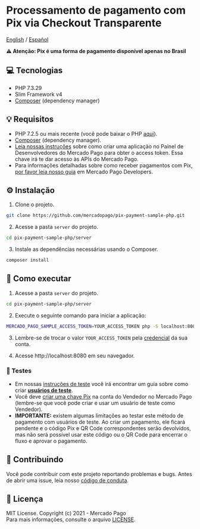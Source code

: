 # Processamento de pagamento com Pix via Checkout Transparente
[English](README.md) / [Español](README.es.md)

**:warning: Atenção: Pix é uma forma de pagamento disponível apenas no Brasil**

## :computer: Tecnologias
- PHP 7.3.29
- Slim Framework v4
- [Composer](https://getcomposer.org/download) (dependency manager)

## 💡 Requisitos
- PHP 7.2.5 ou mais recente (você pode baixar o PHP [aqui](https://www.php.net/downloads)).
- [Composer](https://getcomposer.org/download) (dependency manager).
- [Leia nossas instruções](https://www.mercadopago.com.br/developers/pt/guides/overview#bookmark_el_desarrollo_con_c%C3%B3digo) sobre como criar uma aplicação no Painel de Desenvolvedores do Mercado Pago para obter o access token. Essa chave irá te dar acesso às APIs do Mercado Pago.
- Para informações detalhadas sobre como receber pagamentos com Pix, [por favor leia nosso guia](https://www.mercadopago.com.br/developers/pt/guides/online-payments/checkout-api/other-payment-ways#bookmark_receber_pagamentos_com_pix) em Mercado Pago Developers.

## :gear: Instalação
1. Clone o projeto.
```bash
git clone https://github.com/mercadopago/pix-payment-sample-php.git
```

2. Acesse a pasta `server` do projeto.
```bash
cd pix-payment-sample-php/server
```

3. Instale as dependências necessárias usando o Composer.
```bash
composer install
```

## 🌟 Como executar
1. Acesse a pasta `server` do projeto.
```bash
cd pix-payment-sample-php/server
```

2. Execute o seguinte comando para iniciar a aplicação:
```bash
MERCADO_PAGO_SAMPLE_ACCESS_TOKEN=YOUR_ACCESS_TOKEN php -S localhost:8080 server.php
``` 

3. Lembre-se de trocar o valor `YOUR_ACCESS_TOKEN` pela [credencial](https://www.mercadopago.com.br/developers/panel) da sua conta.

4. Acesse http://localhost:8080 em seu navegador.

### :test_tube: Testes
- Em nossas [instruções de teste](https://www.mercadopago.com.br/developers/pt/guides/online-payments/checkout-api/testing) você irá encontrar um guia sobre como criar **[usuários de teste](https://www.mercadopago.com.br/developers/pt/guides/online-payments/checkout-api/testing#bookmark_como_criar_usu%C3%A1rios)**.
- Você deve [criar uma chave Pix](https://www.mercadopago.com.br/stop/pix) na conta do Vendedor no Mercado Pago (lembre-se que você pode criar e usar um usuário de teste como Vendedor).
- **IMPORTANTE:** existem algumas limitações ao testar este método de pagamento com usuários de teste. Ao criar um pagamento, ele ficará pendente e o código Pix e QR Code correspondentes serão devolvidos, mas não será possível usar este código ou o QR Code para encerrar o fluxo e aprovar o pagamento.

## :handshake: Contribuindo
Você pode contribuir com este projeto reportando problemas e bugs. Antes de abrir uma issue, leia nosso [código de conduta](CODE_OF_CONDUCT.md).

## :bookmark: Licença
MIT License. Copyright (c) 2021 - Mercado Pago <br/>
Para mais informações, consulte o arquivo [LICENSE](LICENSE).
